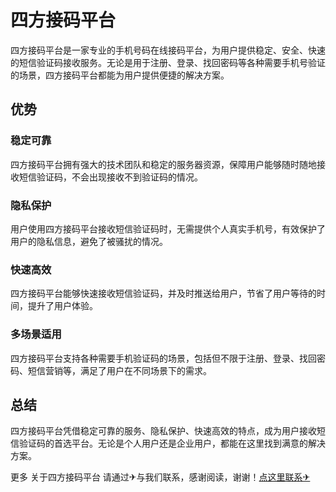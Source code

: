 # 四方接码平台

四方接码平台是一家专业的手机号码在线接码平台，为用户提供稳定、安全、快速的短信验证码接收服务。无论是用于注册、登录、找回密码等各种需要手机号验证的场景，四方接码平台都能为用户提供便捷的解决方案。

## 优势

### 稳定可靠
四方接码平台拥有强大的技术团队和稳定的服务器资源，保障用户能够随时随地接收短信验证码，不会出现接收不到验证码的情况。

### 隐私保护
用户使用四方接码平台接收短信验证码时，无需提供个人真实手机号，有效保护了用户的隐私信息，避免了被骚扰的情况。

### 快速高效
四方接码平台能够快速接收短信验证码，并及时推送给用户，节省了用户等待的时间，提升了用户体验。

### 多场景适用
四方接码平台支持各种需要手机验证码的场景，包括但不限于注册、登录、找回密码、短信营销等，满足了用户在不同场景下的需求。

## 总结

四方接码平台凭借稳定可靠的服务、隐私保护、快速高效的特点，成为用户接收短信验证码的首选平台。无论是个人用户还是企业用户，都能在这里找到满意的解决方案。

更多 关于四方接码平台 请通过✈与我们联系，感谢阅读，谢谢！[点这里联系✈](https://add.k02.cc)